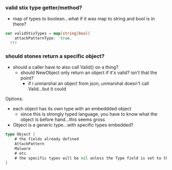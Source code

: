 ### valid stix type getter/method?
- map of types to boolean...what if it was map to string and bool is in there?
```go
var validStixTypes = map[string]bool{
	attackPatternType:  true,
  ???
```

### should stones return a specific object?
- should a caller have to also call Valid() on a thing?
  - should NewObject only return an object if it's valid?  isn't that the point?
	- if i unmarshal an object from json, unmarshal doesn't call Valid...but it could

Options:
- each object has its own type with an embeddded object
  - since this is strongly typed language, you have to know what the object is before hand...this seems gross
- Object is a generic type...with specific types embedded?

```go
type Object {
	# the fields already defined
	AttackPattern
	Malware
	# etc.
	# the specific types will be nil unless the Type field is set to that type...or is that dumb?
}
```
